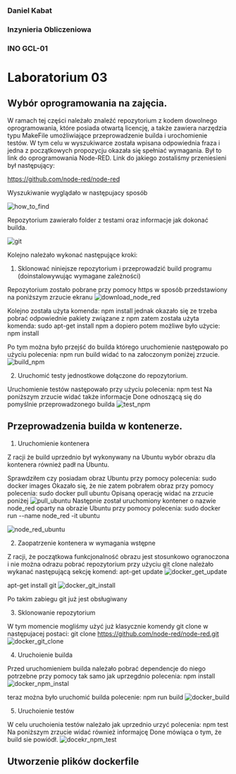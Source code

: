### Daniel Kabat
### Inzynieria Obliczeniowa
### INO GCL-01

# Laboratorium 03

## Wybór oprogramowania na zajęcia.

W ramach tej części należało znaleźć repozytorium z kodem dowolnego oprogramowania, które posiada otwartą licencję, a także zawiera narzędzia typu MakeFile umożliwiające przeprowadzenie builda i urochomienie testów. W tym celu w wyszukiwarce została wpisana odpowiednia fraza i jedna z początkowych propozycju okazała się spełniać wymagania. Był to link do oprogramowania Node-RED. Link do jakiego zostaliśmy przeniesieni był następujący:

https://github.com/node-red/node-red

Wyszukiwanie wyglądało w następujacy sposób




![how_to_find](https://github.com/InzynieriaOprogramowaniaAGH/MDO2022_S/blob/DK290596/INO/GCL01/DK290596/LAB_03/how_to_find_open_source_app.PNG)

Repozytorium zawierało folder z testami oraz informacje jak dokonać builda.

![git](https://github.com/InzynieriaOprogramowaniaAGH/MDO2022_S/blob/DK290596/INO/GCL01/DK290596/LAB_03/git.PNG)

Kolejno należało wykonać następujące kroki:

1. Sklonować niniejsze repozytorium i przeprowadzić build programu (doinstalowywując wymagane zależności)

Repozytorium zostało pobrane przy pomocy https w sposób przedstawiony na poniższym zrzucie ekranu
![download_node_red](https://github.com/InzynieriaOprogramowaniaAGH/MDO2022_S/blob/DK290596/INO/GCL01/DK290596/LAB_03/download_node_red.PNG)

Kolejno została użyta komenda:
npm install
jednak okazało się ze trzeba pobrać odpowiednie pakiety związane z npm zatem została użyta komenda:
sudo apt-get install npm
a dopiero potem możliwe było użycie:
npm install

Po tym można było przejść do builda którego uruchomienie następowało po użyciu polecenia:
npm run build
widać to na załoczonym poniżej zrzucie.
![build_npm](https://github.com/InzynieriaOprogramowaniaAGH/MDO2022_S/blob/DK290596/INO/GCL01/DK290596/LAB_03/build_npm.PNG)

2. Uruchomić testy jednostkowe dołączone do repozytorium.

Uruchomienie testów następowało przy użyciu polecenia:
npm test
Na poniższym zrzucie widać także informacje Done odnoszącą się do pomyślnie przeprowadzonego builda
![test_npm](https://github.com/InzynieriaOprogramowaniaAGH/MDO2022_S/blob/DK290596/INO/GCL01/DK290596/LAB_03/test_npm.PNG)


## Przeprowadzenia builda w kontenerze.

1. Uruchomienie kontenera

Z racji że build uprzednio był wykonywany na Ubuntu wybór obrazu dla kontenera również padł na Ubuntu.

Sprawdziłem czy posiadam obraz Ubuntu przy pomocy polecenia:
sudo docker images
Okazało się, że nie zatem pobrałem obraz przy pomocy polecenia:
sudo docker pull ubuntu
Opisaną operację widać na zrzucie poniżej
![pull_ubuntu](https://github.com/InzynieriaOprogramowaniaAGH/MDO2022_S/blob/DK290596/INO/GCL01/DK290596/LAB_03/docker_ubuntu.PNG)
Następnie został uruchomiony kontener o nazwie node_red oparty na obrazie Ubuntu przy pomocy polecenia:
sudo docker run --name node_red -it ubuntu

![node_red_ubuntu](https://github.com/InzynieriaOprogramowaniaAGH/MDO2022_S/blob/DK290596/INO/GCL01/DK290596/LAB_03/node_red_ubuntu.PNG)

2. Zaopatrzenie kontenera w wymagania wstępne

Z racji, że początkowa funkcjonalność obrazu jest stosunkowo ogranoczona i nie można odrazu pobrać repozytorium przy użyciu git clone należało wykanać następującą sekcję komend:
apt-get update
![docker_get_update](https://github.com/InzynieriaOprogramowaniaAGH/MDO2022_S/blob/DK290596/INO/GCL01/DK290596/LAB_03/docker_apt_update.PNG)

apt-get install git
![docker_git_install](https://github.com/InzynieriaOprogramowaniaAGH/MDO2022_S/blob/DK290596/INO/GCL01/DK290596/LAB_03/docker_git_install.PNG)

Po takim zabiegu git już jest obsługiwany

3. Sklonowanie repozytorium

W tym momencie mogliśmy użyć już klasycznie komendy git clone w następujacej postaci:
git clone https://github.com/node-red/node-red.git
![docker_git_clone](https://github.com/InzynieriaOprogramowaniaAGH/MDO2022_S/blob/DK290596/INO/GCL01/DK290596/LAB_03/docker_git_pull.PNG)

4. Uruchoienie builda

Przed uruchomieniem builda należało pobrać dependencje do niego potrzebne przy pomocy tak samo jak uprzegdnio polecenia:
npm install
![docker_npm_instal](https://github.com/InzynieriaOprogramowaniaAGH/MDO2022_S/blob/DK290596/INO/GCL01/DK290596/LAB_03/docker_npm_install.PNG)

teraz można było uruchomić builda polecenie:
npm run build
![docker_build](https://github.com/InzynieriaOprogramowaniaAGH/MDO2022_S/blob/DK290596/INO/GCL01/DK290596/LAB_03/docker_npm_run_build.PNG)

5. Uruchoienie testów

W celu uruchoienia testów należało jak uprzednio urzyć polecenia:
npm test
Na poniższym zrzucie widać również informajcę Done mówiąca o tym, że build sie powiódł.
![docekr_npm_test](https://github.com/InzynieriaOprogramowaniaAGH/MDO2022_S/blob/DK290596/INO/GCL01/DK290596/LAB_03/test_npm.PNG)

## Utworzenie plików dockerfile









